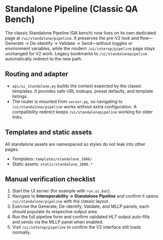 # Standalone Pipeline (Classic QA Bench)

The classic Standalone Pipeline (QA bench) now lives on its own dedicated page at `/ui/standalone/pipeline`. It preserves the pre-V2 look and flow—Generate → De-identify → Validate → Send—without toggles or environment variables, while the modern `/ui/interop/pipeline` page stays unchanged for V2 work. Legacy bookmarks to `/ui/standalonepipeline` automatically redirect to the new path.

## Routing and adapter

* `api/ui_standalone.py` builds the context expected by the classic templates. It provides safe URL lookups, preset defaults, and template listings.
* The router is mounted from `server.py`, so navigating to `/ui/standalone/pipeline` works without extra configuration. A compatibility redirect keeps `/ui/standalonepipeline` working for older links.

## Templates and static assets

All standalone assets are namespaced so styles do not leak into other pages:

* Templates: `templates/standalone_1006/`
* Static assets: `static/standalone_1006.*`

## Manual verification checklist

1. Start the UI server (for example with `run.ui.bat`).
2. Navigate to **Interoperability → Standalone Pipeline** and confirm it opens `/ui/standalone/pipeline` with the classic layout.
3. Exercise the Generate, De-identify, Validate, and MLLP panels; each should populate its respective output area.
4. Run the full pipeline form and confirm validated HL7 output auto-fills and sends via the MLLP panel when enabled.
5. Visit `/ui/interop/pipeline` to confirm the V2 interface still loads normally.
